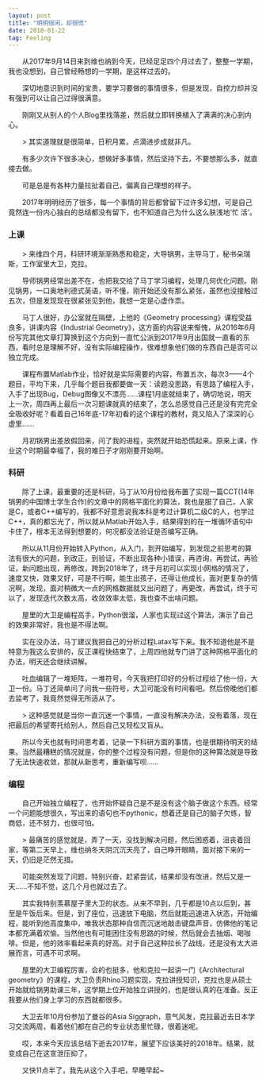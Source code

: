 ```yaml
---
layout: post
title: "明明很闲，却很慌"
date: 2018-01-22
tag: Feeling
---
```



　　从2017年9月14日来到维也纳到今天，已经足足四个月过去了，整整一学期，我也没想到，自己曾经畅想的一学期，是这样过去的。

　　深切地意识到时间的宝贵，要学习要做的事情很多，但是发现，自控力却并没有强到可以让自己过得很满意。

　　刚刚又从别人的个人Blog里找落差，然后就立即转换植入了满满的决心到内心。

　　> 其实道理就是很简单，日积月累，点滴进步成就非凡。

　　有多少次许下很多决心，想做好多事情，然后坚持下去，不要想那么多，就直接去做。

　　可是总是有各种力量拉扯着自己，偏离自己理想的样子。

　　2017年明明经历了很多，每一个事情的背后都曾留下过许多幻想，可是自己竟然连一份内心独白的总结都没有留下，也不知道自己为什么这么肤浅地‘忙 活’。

### 上课

　　> 来维四个月，科研环境渐渐熟悉和稳定，大导锅男，主导马丁，秘书朵瑞斯，工作室里大卫，克拉。

　　导师锅男经常出差不在，也把我交给了马丁学习编程，处理几何优化问题。刚见锅男，一口奥地利德式英语，听不懂，刚开始还没有那么紧张，虽然也没接触过五次，但是发现现在很紧张见到他，我想一定是心虚作祟。

　　马丁人很好，办公室就在隔壁，上他的《Geometry processing》课程受益良多，讲课内容《Industrial Geometry》，这方面的内容说来惭愧，从2016年6月份写完其他文章打算换到这个方向到一直忙公派到2017年9月出国就一直看的东西，看时总是理解不好，没有实际编程操作，很难想象他们做的东西自己是否可以独立完成。

　　课程布置Matlab作业，恰好就是实际需要的内容，布置五次，每次3——4个题目，平均下来，几乎每个题目我都要做一天：读题没思路，有思路了编程入手，入手了出现Bug，Debug图像又不漂亮……课程1月底就结束了，确切地说，明天上一次，周四再上最后一次习题课就真的结束了，怎么总感觉自己还是没有完完全全吸收好呢？看着自己16年底-17年初看的这个课程的教材，竟又陷入了深深的心虚里……

　　月初锅男出差放假回来，问了我的进程，突然就开始恐慌起来。原来上课，作业这个时期最幸福了，我的难日子才刚刚要开始啊。


### 科研

　　除了上课，最重要的还是科研，马丁从10月份给我布置了实现一篇CCT(14年锅男的中国博士学生合作)的文章中的网格平面化的算法，我也是服了自己，人家是C，或者C++编写的，我都不好意思说我本科是考过计算机二级C的人，也学过C++，真的都忘光了，所以就从Matlab开始入手，结果得到的在一堆循环语句中卡住了，根本无法得到想要的，何况都没法验证是否编写正确。

　　所以从11月份开始转入Python，从入门，到开始编写，到发现之前思考的算法有很大的问题，到改正，到验证，不断出现各种小错误，再咨询，再尝试，再验证，新问题出现，再修改，跨到2018年了，终于月初可以实现小网格的情况了，速度又快，效果又好，可是不行啊，能生出孩子，还得让他成长，面对更复杂的情况啊，发现，面对稍微大一点的网格数据就又出问题了，再更改，再尝试，终于可以了，发现迭代次数太高，收敛效率太低，我也查不出啥问题。

　　屋里的大卫是编程高手，Python很溜，人家也实现过这个算法，演示了自己的效果非常好，我也是不得法啊。

　　实在没办法，马丁建议我把自己的分析过程Latax写下来。我不知道他是不是特意为我这么安排的，反正课程快结束了，上周四他就专门讲了这种网格平面化的办法，明天还会继续讲解。

　　吐血编辑了一堆矩阵，一堆符号，今天我把打印好的分析过程给了他一份，大卫一份。马丁还简单问了问我一些符号，大卫可能没有时间看吧。然后傍晚他们都去监考了，我竟然觉得无所适从了。

　　> 这种感觉就是当你一直沉迷一个事情，一直没有解决办法，没有着落，现在把最后的希望寄托给别人，然后自己又轻松又盲从。

　　所以今天也就有时间思考着，记录一下科研方面的事情，也是很期待明天的结果。当然最糟糕的情况就是，你的整个过程没有问题，但是你的这种算法就是导致了无法快速收敛，那就从新思考，重新编写呗……

### 编程

　　自己开始独立编程了，也开始怀疑自己是不是没有这个脑子做这个东西。经常一个问题能想很久，写出来的语句也不pythonic，想着还是自己的脑子欠练，智商低，还不努力，也很可怕。

　　> 最痛苦的感觉就是，弄了一天，没找到解决问题，然后困惑着，沮丧着回家，等第二天早上，维也纳冬天阴沉沉天亮了，自己睁开眼睛，面对接下来的一天，仍旧是茫然无措。

　　可能突然发现了问题，特别兴奋，赶紧尝试，结果却没有改进，然后又是一天……不知不觉，这几个月也就过去了。

　　其实我特别羡慕屋子里大卫的状态。从来不早到，几乎都是10点以后到，甚至是午饭后来。但是，到了座位，迅速放下电脑，然后就能迅速进入状态，开始编程，能听到他高度集中，唯我状态那种自信而沉迷地敲击键盘声音，仿佛他的笔记本都充满着欢愉。当然他也有可能困住没有思路的时候，然后就会去抽烟、喝咖啡。但是，他的效率看起来真的好高。对于自己这种拉长了战线，还是没有太大进展而言，可遇不可求啊。

　　屋里的大卫编程厉害，会的也挺多，他和克拉一起讲一门《Architectural geometry》的课程，大卫负责Rhino习题实现，克拉讲授知识，克拉也是从硕士开始就给锅男助课三年，这学期上位开始独立讲授的，也是很认真的在准备。反正我要从他们身上学习的东西就都很多。

　　大卫去年10月份参加了曼谷的Asia Siggraph，意气风发，克拉最近去日本学习交流两周，看着他们都在自己的专业状态里忙碌，很着迷呢。

　　哎，本来今天应该总结下逝去2017年，展望下应该美好的2018年。结果，就变成自己在这宣泄压抑了。

　　又快11点半了，我先从这个入手吧，早睡早起~
